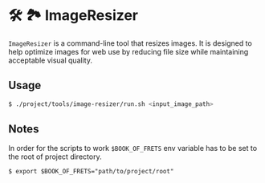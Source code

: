 # 🛠️ 🏞️ ImageResizer

`ImageResizer` is a command-line tool that resizes images. It is designed to help optimize images for web use by reducing file size while maintaining acceptable visual quality.

## Usage

```bash
$ ./project/tools/image-resizer/run.sh <input_image_path>
```

## Notes

In order for the scripts to work `$BOOK_OF_FRETS` env variable has to be set to the root of project directory.

```
$ export $BOOK_OF_FRETS="path/to/project/root"
```

